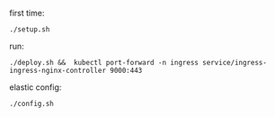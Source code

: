  first time:

 ```./setup.sh```

run:

 ```./deploy.sh &&  kubectl port-forward -n ingress service/ingress-ingress-nginx-controller 9000:443```

elastic config:

```./config.sh```